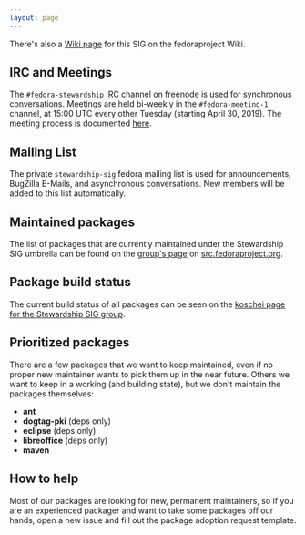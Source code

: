 ```yaml
---
layout: page
---
```


There's also a [Wiki page][sig-Wiki] for this SIG on the fedoraproject Wiki.


## IRC and Meetings

The `#fedora-stewardship` IRC channel on freenode is used for synchronous
conversations. Meetings are held bi-weekly in the `#fedora-meeting-1` channel,
at 15:00 UTC every other Tuesday (starting April 30, 2019). The meeting process
is documented [here](/meetings/).


## Mailing List

The private `stewardship-sig` fedora mailing list is used for announcements,
BugZilla E-Mails, and asynchronous conversations. New members will be added to
this list automatically.


## Maintained packages

The list of packages that are currently maintained under the Stewardship SIG
umbrella can be found on the [group's page][src-group] on
[src.fedoraproject.org].


## Package build status

The current build status of all packages can be seen on the
[koschei page for the Stewardship SIG group][koschei-group].


## Prioritized packages

There are a few packages that we want to keep maintained, even if no proper new
maintainer wants to pick them up in the near future. Others we want to keep in
a working (and building state), but we don't maintain the packages themselves:

- **ant**
- **dogtag-pki** (deps only)
- **eclipse** (deps only)
- **libreoffice** (deps only)
- **maven**


## How to help

Most of our packages are looking for new, permanent maintainers, so if you are
an experienced packager and want to take some packages off our hands, open a new
issue and fill out the package adoption request template.


<!-- Links -->

[sig-wiki]: https://fedoraproject.org/wiki/SIGs/Stewardship
[src-group]: https://src.fedoraproject.org/group/stewardship-sig
[src.fedoraproject.org]: https://src.fedoraproject.org
[koschei-group]: https://apps.fedoraproject.org/koschei/groups/stewardship-sig?

